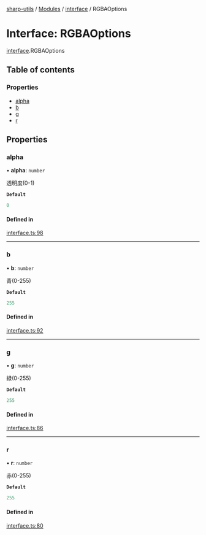 [sharp-utils](../README.md) / [Modules](../modules.md) / [interface](../modules/interface.md) / RGBAOptions

# Interface: RGBAOptions

[interface](../modules/interface.md).RGBAOptions

## Table of contents

### Properties

- [alpha](interface.RGBAOptions.md#alpha)
- [b](interface.RGBAOptions.md#b)
- [g](interface.RGBAOptions.md#g)
- [r](interface.RGBAOptions.md#r)

## Properties

### alpha

• **alpha**: `number`

透明度(0-1)

**`Default`**

```ts
0
```

#### Defined in

[interface.ts:98](https://github.com/Manju2367/sharpUtils/blob/7f05473/interface.ts#L98)

___

### b

• **b**: `number`

青(0-255)

**`Default`**

```ts
255
```

#### Defined in

[interface.ts:92](https://github.com/Manju2367/sharpUtils/blob/7f05473/interface.ts#L92)

___

### g

• **g**: `number`

緑(0-255)

**`Default`**

```ts
255
```

#### Defined in

[interface.ts:86](https://github.com/Manju2367/sharpUtils/blob/7f05473/interface.ts#L86)

___

### r

• **r**: `number`

赤(0-255)

**`Default`**

```ts
255
```

#### Defined in

[interface.ts:80](https://github.com/Manju2367/sharpUtils/blob/7f05473/interface.ts#L80)
